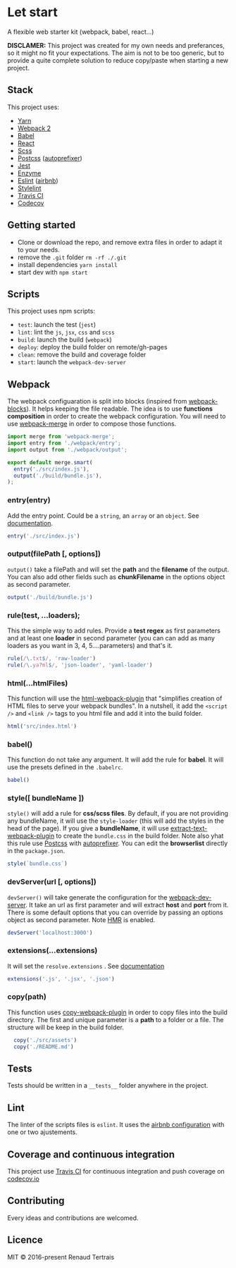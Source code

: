 # Let start

A flexible web starter kit (webpack, babel, react...)

**DISCLAMER:** This project was created for my own needs and preferances, 
so it might no fit your expectations. The aim is not to be too generic, 
but to provide a quite complete solution to reduce copy/paste when starting a new project.

## Stack

This project uses:

- [Yarn](https://yarnpkg.com/)
- [Webpack 2](https://webpack.js.org/)
- [Babel](https://babeljs.io/)
- [React](https://facebook.github.io/react/)
- [Scss](http://sass-lang.com/)
- [Postcss](http://postcss.org/) ([autoprefixer](https://github.com/postcss/autoprefixer))
- [Jest](https://facebook.github.io/jest/)
- [Enzyme](http://airbnb.io/enzyme/)
- [Eslint](http://eslint.org/) ([airbnb](https://www.npmjs.com/package/eslint-config-airbnb))
- [Stylelint](https://stylelint.io/)
- [Travis CI](https://travis-ci.org/)
- [Codecov](https://codecov.io)


## Getting started

- Clone or download the repo, and remove extra files in order to adapt it to your needs.
- remove the `.git` folder `rm -rf ./.git`
- install dependencies `yarn install`
- start dev with `npm start`

## Scripts

This project uses npm scripts:

- `test`: launch the test (`jest`)
- `lint`: lint the `js`, `jsx`, `css` and `scss`
- `build`: launch the build (`webpack`)
- `deploy`: deploy the build folder on remote/gh-pages
- `clean`: remove the build and coverage folder
- `start`: launch the `webpack-dev-server`

## Webpack

The webpack configuaration is split into blocks (inspired from [webpack-blocks](https://github.com/andywer/webpack-blocks)). It helps keeping the file readable. The idea is to use **functions composition** in order to create the webpack configuration. You will need to use [webpack-merge](https://github.com/survivejs/webpack-merge) in order to compose those functions.

```js
import merge from 'webpack-merge';
import entry from './webpack/entry';
import output from './webpack/output';

export default merge.smart(
  entry('./src/index.js'),
  output('./build/bundle.js'),
);
```

### entry(entry)

Add the entry point. Could be a `string`, an `array` or an `object`. See [documentation](https://webpack.js.org/concepts/entry-points/).

```js
entry('./src/index.js')
```
### output(filePath [, options])

`output()` take a filePath and will set the **path** and the **filename** of the output. You can also add other fields such as **chunkFilename** in the options object as second parameter.

```js
output('./build/bundle.js')
```
### rule(test, …loaders);

This the simple way to add rules. Provide a **test regex** as first parameters and at least one **loader** in second parameter (you can can add as many loaders as you want in 3, 4, 5….parameters) and that's it.

```js
rule(/\.txt$/, 'raw-loader')
rule(/\.ya?ml$/, 'json-loader', 'yaml-loader')
```
### html(…htmlFiles)

This function will use the [html-webpack-plugin](https://github.com/jantimon/html-webpack-plugin) that "simplifies creation of HTML files to serve your webpack bundles". In a nutshell, it add the `<script />` and `<link />` tags to you html file and add it into the build folder. 

```js
html('src/index.html')
```
### babel()

This function do not take any argument. It will add the rule for **babel**. It will use the presets defined in the `.babelrc`.

```js
babel()
```
### style([ bundleName ])

`style()` will add a rule for **css/scss files**. By default, if you are not providing any bundleName, it will use the `style-loader` (this will add the styles in the head of the page). If you give a **bundleName**, it will use [extract-text-webpack-plugin](https://github.com/webpack-contrib/extract-text-webpack-plugin) to create the `bundle.css` in the build folder. Note also yhat this rule use [Postcss](http://postcss.org/) with [autoprefixer](https://github.com/postcss/autoprefixer). You can edit the **browserlist** directly in the `package.json`.

```js
style(`bundle.css`)
```
### devServer(url [, options])

`devServer()` will take generate the configuration for the [webpack-dev-server](https://webpack.js.org/configuration/dev-server/). It take an url as first parameter and will extract **host** and **port** from it. There is some default options that you can override by passing an options object as second parameter. Note [HMR](https://webpack.js.org/concepts/hot-module-replacement/) is enabled.

```js
devServer('localhost:3000')
```
### extensions(...extensions)

It will set the `resolve.extensions` . See [documentation](https://webpack.js.org/configuration/resolve/#resolve-extensions)

```js
extensions('.js', '.jsx', '.json')
```
### copy(path)

This function uses [copy-webpack-plugin](https://github.com/kevlened/copy-webpack-plugin) in order to copy files into the build directory. The first and unique parameter is a **path** to a folder or a file. The structure will be keep in the build folder.

```js
  copy('./src/assets')
  copy('./README.md')
```

## Tests

Tests should be written in a `__tests__` folder anywhere in the project.

## Lint

The linter of the scripts files is `eslint`. It uses the [airbnb configuration](https://www.npmjs.com/package/eslint-config-airbnb)
with one or two ajustements.

## Coverage and continuous integration
This project use [Travis CI](https://travis-ci.org/) for continuous integration and push coverage on [codecov.io](https://codecov.io)

## Contributing

Every ideas and contributions are welcomed.

## Licence

MIT © 2016-present Renaud Tertrais
